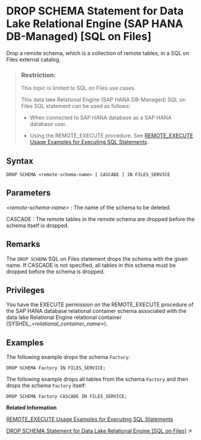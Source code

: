 <!-- loiod71105d49064495ca6a2be5cf34348d7 -->

# DROP SCHEMA Statement for Data Lake Relational Engine \(SAP HANA DB-Managed\) \[SQL on Files\]

Drop a remote schema, which is a collection of remote tables, in a SQL on Files external catalog.



> ### Restriction:  
> This topic is limited to SQL on Files use cases.
> 
> This data lake Relational Engine \(SAP HANA DB-Managed\) SQL on Files SQL statement can be used as follows:
> 
> -   When connected to SAP HANA database as a SAP HANA database user.
> 
> -   Using the REMOTE\_EXECUTE procedure. See [REMOTE\_EXECUTE Usage Examples for Executing SQL Statements](../030-sql-statements/remote-execute-usage-examples-for-executing-sql-statements-fd99ac0.md).



## Syntax

```
DROP SCHEMA <remote-schema-name> [ CASCADE ] IN FILES_SERVICE
```



## Parameters

 *<remote-schema-name\>*
 :   The name of the schema to be deleted.

  CASCADE
 :   The remote tables in the remote schema are dropped before the schema itself is dropped.

 

## Remarks

The `DROP SCHEMA` SQL on Files statement drops the schema with the given name. If CASCADE is not specified, all tables in this schema must be dropped before the schema is dropped.



<a name="loiod71105d49064495ca6a2be5cf34348d7__section_zy1_g4b_nqb"/>

## Privileges

You have the EXECUTE permission on the REMOTE\_EXECUTE procedure of the SAP HANA database relational container schema associated with the data lake Relational Engine relational container \(SYSHDL\_*<relational\_container\_name\>*\).



## Examples

The following example drops the schema `Factory`:

```
DROP SCHEMA Factory IN FILES_SERVICE;
```

The following example drops all tables from the schema `Factory` and then drops the schema `Factory` itself:

```
DROP SCHEMA Factory CASCADE IN FILES_SERVICE;
```

**Related Information**  


[REMOTE\_EXECUTE Usage Examples for Executing SQL Statements](../030-sql-statements/remote-execute-usage-examples-for-executing-sql-statements-fd99ac0.md "Execute a data lake Relational Engine SQL statement by embedding the statement in the REMOTE_EXECUTE procedure.")

[DROP SCHEMA Statement for Data Lake Relational Engine [SQL on Files]](https://help.sap.com/viewer/19b3964099384f178ad08f2d348232a9/2023_1_QRC/en-US/9b97bf4f782643a7b197762f36623071.html "Drop a remote schema, which is a collection of remote tables, in a SQL on Files external catalog.") :arrow_upper_right:

